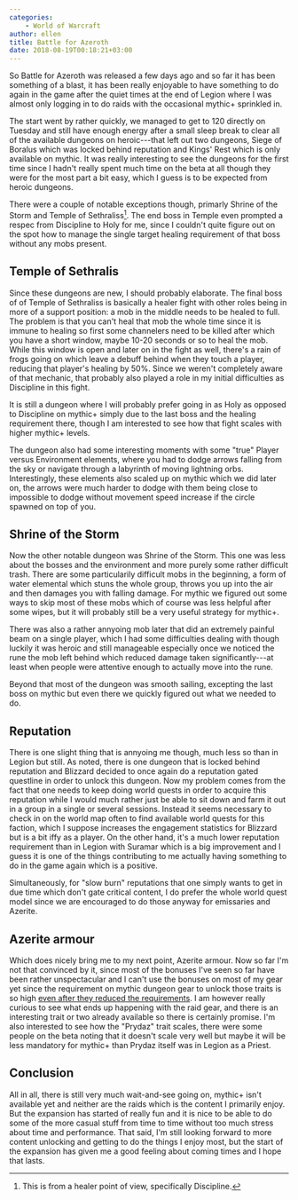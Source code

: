 ```yaml
---
categories:
    - World of Warcraft
author: ellen
title: Battle for Azeroth
date: 2018-08-19T00:18:21+03:00
---
```

So Battle for Azeroth was released a few days ago and so far it has been something of a blast, it has been really enjoyable to have something to do again in the game after the quiet times at the end of Legion where I was almost only logging in to do raids with the occasional mythic+ sprinkled in.

The start went by rather quickly, we managed to get to 120 directly on Tuesday and still have enough energy after a small sleep break to clear all of the available dungeons on heroic---that left out two dungeons, Siege of Boralus which was locked behind reputation and Kings' Rest which is only available on mythic. It was really interesting to see the dungeons for the first time since I hadn't really spent much time on the beta at all though they were for the most part a bit easy, which I guess is to be expected from heroic dungeons.

There were a couple of notable exceptions though, primarly Shrine of the Storm and Temple of Sethraliss[^1]. The end boss in Temple even prompted a respec from Discipline to Holy for me, since I couldn't quite figure out on the spot how to manage the single target healing requirement of that boss without any mobs present.

## Temple of Sethralis

Since these dungeons are new, I should probably elaborate. The final boss of of Temple of Sethraliss is basically a healer fight with other roles being in more of a support position: a mob in the middle needs to be healed to full. The problem is that you can't heal that mob the whole time since it is immune to healing so first some channelers need to be killed after which you have a short window, maybe 10-20 seconds or so to heal the mob. While this window is open and later on in the fight as well, there's a rain of frogs going on which leave a debuff behind when they touch a player, reducing that player's healing by 50%. Since we weren't completely aware of that mechanic, that probably also played a role in my initial difficulties as Discipline in this fight.

It is still a dungeon where I will probably prefer going in as Holy as opposed to Discipline on mythic+ simply due to the last boss and the healing requirement there, though I am interested to see how that fight scales with higher mythic+ levels.

The dungeon also had some interesting moments with some "true" Player versus Environment elements, where you had to dodge arrows falling from the sky or navigate through a labyrinth of moving lightning orbs. Interestingly, these elements also scaled up on mythic which we did later on, the arrows were much harder to dodge with them being close to impossible to dodge without movement speed increase if the circle spawned on top of you.

## Shrine of the Storm

Now the other notable dungeon was Shrine of the Storm. This one was less about the bosses and the environment and more purely some rather difficult trash. There are some particularily difficult mobs in the beginning, a form of water elemental which stuns the whole group, throws you up into the air and then damages you with falling damage. For mythic we figured out some ways to skip most of these mobs which of course was less helpful after some wipes, but it will probably still be a very useful strategy for mythic+.

There was also a rather annyoing mob later that did an extremely painful beam on a single player, which I had some difficulties dealing with though luckily it was heroic and still manageable especially once we noticed the rune the mob left behind which reduced damage taken significantly---at least when people were attentive enough to actually move into the rune.

Beyond that most of the dungeon was smooth sailing, excepting the last boss on mythic but even there we quickly figured out what we needed to do.

## Reputation

There is one slight thing that is annyoing me though, much less so than in Legion but still. As noted, there is one dungeon that is locked behind reputation and Blizzard decided to once again do a reputation gated questline in order to unlock this dungeon. Now my problem comes from the fact that one needs to keep doing world quests in order to acquire this reputation while I would much rather just be able to sit down and farm it out in a group in a single or several sessions. Instead it seems necessary to check in on the world map often to find available world quests for this faction, which I suppose increases the engagement statistics for Blizzard but is a bit iffy as a player. On the other hand, it's a much lower reputation requirement than in Legion with Suramar which is a big improvement and I guess it is one of the things contributing to me actually having something to do in the game again which is a positive.

Simultaneously, for "slow burn" reputations that one simply wants to get in due time which don't gate critical content, I do prefer the whole world quest model since we are encouraged to do those anyway for emissaries and Azerite.

## Azerite armour

Which does nicely bring me to my next point, Azerite armour. Now so far I'm not that convinced by it, since most of the bonuses I've seen so far have been rather unspectacular and I can't use the bonuses on most of my gear yet since the requirement on mythic dungeon gear to unlock those traits is so high [even after they reduced the requirements](https://worldofwarcraft.com/en-gb/news/21973195#1). I am however really curious to see what ends up happening with the raid gear, and there is an interesting trait or two already available so there is certainly promise. I'm also interested to see how the "Prydaz" trait scales, there were some people on the beta noting that it doesn't scale very well but maybe it will be less mandatory for mythic+ than Prydaz itself was in Legion as a Priest.

## Conclusion

All in all, there is still very much wait-and-see going on, mythic+ isn't available yet and neither are the raids which is the content I primarily enjoy. But the expansion has started of really fun and it is nice to be able to do some of the more casual stuff from time to time without too much stress about time and performance. That said, I'm still looking forward to more content unlocking and getting to do the things I enjoy most, but the start of the expansion has given me a good feeling about coming times and I hope that lasts.

[^1]: This is from a healer point of view, specifically Discipline.